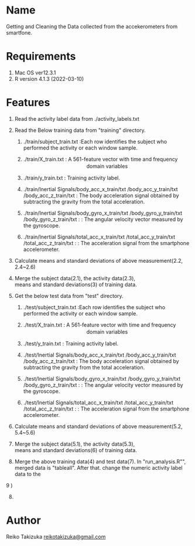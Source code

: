 # Name
Getting and Cleaning the Data collected from the accekerometers from smartfone.

# Requirements
1. Mac OS ver12.3.1
2. R version 4.1.3 (2022-03-10)

# Features
1. Read the activity label data from ./activity_labels.txt

2. Read the Below training data from "training" directory.
   1. ./train/subject_train.txt :Each row identifies the subject 
                            who performed the activity or each window sample.
   2. ./train/X_train.txt : A 561-feature vector with time and frequency 
   　　　　　　　　　　　　 domain variables
   3. ./train/y_train.txt : Training activity label.

   4. ./train/Inertial Signals/body_acc_x_train/txt
                              /body_acc_y_train/txt
                              /body_acc_z_train/txt 
     : The body acceleration signal obtained by subtracting the gravity 
       from the total acceleration.
       
   5. ./train/Inertial Signals/body_gyro_x_train/txt
                              /body_gyro_y_train/txt
                              /body_gyro_z_train/txt :
     : The angular velocity vector measured by the gyroscope.
       
   6. ./train/Inertial Signals/total_acc_x_train/txt
                              /total_acc_y_train/txt
                              /total_acc_z_train/txt :
     : The acceleration signal from the smartphone accelerometer.
     
3. Calculate means and standard deviations of above measurement(2.2, 2.4~2.6)
4. Merge the subject data(2.1), the activity data(2.3),  
   means and standard deviations(3) of training data.
   
5. Get the below test data from "test" directory.
   1. ./test/subject_train.txt :Each row identifies the subject 
                            who performed the activity or each window sample.
   2. ./test/X_train.txt : A 561-feature vector with time and frequency 
   　　　　　　　　　　　　 domain variables
   3. ./test/y_train.txt : Training activity label.

   4. ./test/Inertial Signals/body_acc_x_train/txt
                             /body_acc_y_train/txt
                             /body_acc_z_train/txt 
     : The body acceleration signal obtained by subtracting the gravity 
       from the total acceleration.
       
   5. ./test/Inertial Signals/body_gyro_x_train/txt
                             /body_gyro_y_train/txt
                             /body_gyro_z_train/txt :
     : The angular velocity vector measured by the gyroscope.
       
   6. ./test/Inertial Signals/total_acc_x_train/txt
                             /total_acc_y_train/txt
                             /total_acc_z_train/txt :
     : The acceleration signal from the smartphone accelerometer.

6. Calculate means and standard deviations of above measurement(5.2, 5.4~5.6)
7. Merge the subject data(5.1), the activity data(5.3),  
   means and standard deviations(6) of training data.

8. Merge the above training data(4) and test data(7).
   In "run_analysis.R"", merged data is "tableall".
   After that. change the numeric activity label data to the

9
)


8. 

# Author
Reiko Takizuka
reikotakizuka@gmail.com

                              